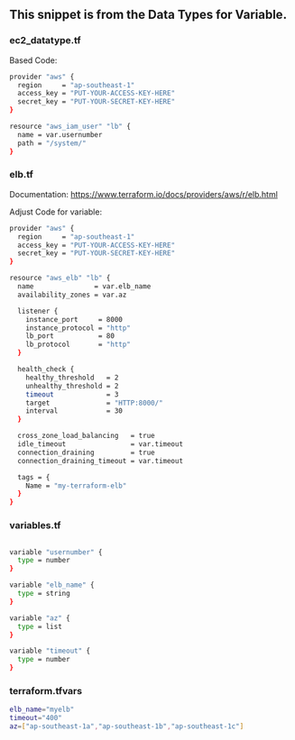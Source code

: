 ## This snippet is from the Data Types for Variable.

### ec2_datatype.tf

Based Code:
```sh
provider "aws" {
  region     = "ap-southeast-1"
  access_key = "PUT-YOUR-ACCESS-KEY-HERE"
  secret_key = "PUT-YOUR-SECRET-KEY-HERE"
}

resource "aws_iam_user" "lb" {
  name = var.usernumber
  path = "/system/"
}

```
### elb.tf

Documentation:  https://www.terraform.io/docs/providers/aws/r/elb.html

Adjust Code for variable:

```sh
provider "aws" {
  region     = "ap-southeast-1"
  access_key = "PUT-YOUR-ACCESS-KEY-HERE"
  secret_key = "PUT-YOUR-SECRET-KEY-HERE"
}

resource "aws_elb" "lb" {
  name               = var.elb_name
  availability_zones = var.az

  listener {
    instance_port     = 8000
    instance_protocol = "http"
    lb_port           = 80
    lb_protocol       = "http"
  }

  health_check {
    healthy_threshold   = 2
    unhealthy_threshold = 2
    timeout             = 3
    target              = "HTTP:8000/"
    interval            = 30
  }

  cross_zone_load_balancing   = true
  idle_timeout                = var.timeout
  connection_draining         = true
  connection_draining_timeout = var.timeout

  tags = {
    Name = "my-terraform-elb"
  }
}
```
### variables.tf

```sh

variable "usernumber" {
  type = number
}

variable "elb_name" {
  type = string
}

variable "az" {
  type = list
}

variable "timeout" {
  type = number
}
```
### terraform.tfvars
```sh
elb_name="myelb"
timeout="400"
az=["ap-southeast-1a","ap-southeast-1b","ap-southeast-1c"]
```
